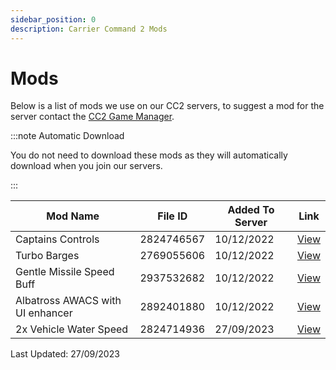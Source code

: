 ```yaml
---
sidebar_position: 0
description: Carrier Command 2 Mods
---
```


# Mods
Below is a list of mods we use on our CC2 servers, to suggest a mod for the server contact the <a href="https://trickys.gg/staffteam">CC2 Game Manager</a>.

:::note Automatic Download

You do not need to download these mods as they will automatically download when you join our servers.

:::

| Mod Name                         | File ID    | Added To Server | Link                                                                      |
| -------------------------------- | ---------- | --------------- | ------------------------------------------------------------------------- |
| Captains Controls                | 2824746567 | 10/12/2022      | [View](https://steamcommunity.com/sharedfiles/filedetails/?id=2824746567) |
| Turbo Barges                     | 2769055606 | 10/12/2022      | [View](https://steamcommunity.com/sharedfiles/filedetails/?id=2769055606) |
| Gentle Missile Speed Buff        | 2937532682 | 10/12/2022      | [View](https://steamcommunity.com/sharedfiles/filedetails/?id=2937532682) |
| Albatross AWACS with UI enhancer | 2892401880 | 10/12/2022      | [View](https://steamcommunity.com/sharedfiles/filedetails/?id=2892401880) |
| 2x Vehicle Water Speed           | 2824714936 | 27/09/2023      | [View](https://steamcommunity.com/sharedfiles/filedetails/?id=2824714936) |

Last Updated: 27/09/2023<!-- AA/TV Missile Rebalance    \[View\](https://steamcommunity.com/sharedfiles/filedetails/?id=2878616785) -->